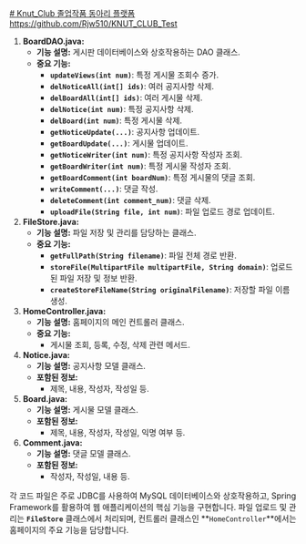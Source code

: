 [# Knut_Club
졸업작품 동아리 플랫폼
](https://github.com/Rjw510/KNUT_CLUB_Test)https://github.com/Rjw510/KNUT_CLUB_Test

1. **BoardDAO.java:**
    - **기능 설명:** 게시판 데이터베이스와 상호작용하는 DAO 클래스.
    - **중요 기능:**
        - **`updateViews(int num)`**: 특정 게시물 조회수 증가.
        - **`delNoticeAll(int[] ids)`**: 여러 공지사항 삭제.
        - **`delBoardAll(int[] ids)`**: 여러 게시물 삭제.
        - **`delNotice(int num)`**: 특정 공지사항 삭제.
        - **`delBoard(int num)`**: 특정 게시물 삭제.
        - **`getNoticeUpdate(...)`**: 공지사항 업데이트.
        - **`getBoardUpdate(...)`**: 게시물 업데이트.
        - **`getNoticeWriter(int num)`**: 특정 공지사항 작성자 조회.
        - **`getBoardWriter(int num)`**: 특정 게시물 작성자 조회.
        - **`getBoardComment(int boardNum)`**: 특정 게시물의 댓글 조회.
        - **`writeComment(...)`**: 댓글 작성.
        - **`deleteComment(int comment_num)`**: 댓글 삭제.
        - **`uploadFile(String file, int num)`**: 파일 업로드 경로 업데이트.
2. **FileStore.java:**
    - **기능 설명:** 파일 저장 및 관리를 담당하는 클래스.
    - **중요 기능:**
        - **`getFullPath(String filename)`**: 파일 전체 경로 반환.
        - **`storeFile(MultipartFile multipartFile, String domain)`**: 업로드된 파일 저장 및 정보 반환.
        - **`createStoreFileName(String originalFilename)`**: 저장할 파일 이름 생성.
3. **HomeController.java:**
    - **기능 설명:** 홈페이지의 메인 컨트롤러 클래스.
    - **중요 기능:**
        - 게시물 조회, 등록, 수정, 삭제 관련 메서드.
4. **Notice.java:**
    - **기능 설명:** 공지사항 모델 클래스.
    - **포함된 정보:**
        - 제목, 내용, 작성자, 작성일 등.
5. **Board.java:**
    - **기능 설명:** 게시물 모델 클래스.
    - **포함된 정보:**
        - 제목, 내용, 작성자, 작성일, 익명 여부 등.
6. **Comment.java:**
    - **기능 설명:** 댓글 모델 클래스.
    - **포함된 정보:**
        - 작성자, 작성일, 내용 등.

각 코드 파일은 주로 JDBC를 사용하여 MySQL 데이터베이스와 상호작용하고, Spring Framework를 활용하여 웹 애플리케이션의 핵심 기능을 구현합니다. 파일 업로드 및 관리는 **`FileStore`** 클래스에서 처리되며, 컨트롤러 클래스인 **`HomeController`**에서는 홈페이지의 주요 기능을 담당합니다.
